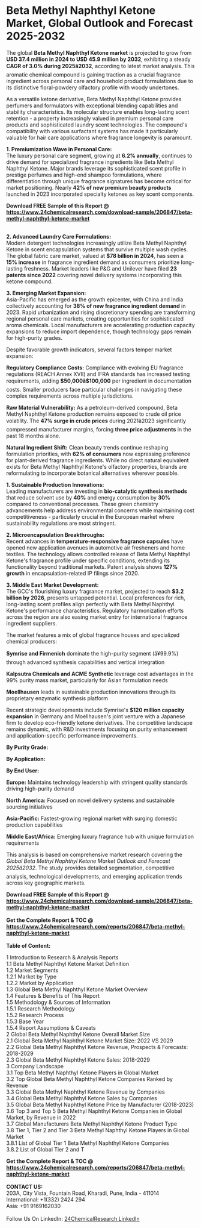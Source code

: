 <h1>Beta Methyl Naphthyl Ketone Market, Global Outlook and Forecast 2025-2032</h1><p>The global <strong>Beta Methyl Naphthyl Ketone market</strong> is projected to grow from <strong>USD 37.4 million in 2024 to USD 45.9 million by 2032</strong>, exhibiting a steady <strong>CAGR of 3.0% during 2025â2032</strong>, according to latest market analysis. This aromatic chemical compound is gaining traction as a crucial fragrance ingredient across personal care and household product formulations due to its distinctive floral-powdery olfactory profile with woody undertones.</p><p>As a versatile ketone derivative, Beta Methyl Naphthyl Ketone provides perfumers and formulators with exceptional blending capabilities and stability characteristics. Its molecular structure enables long-lasting scent retention - a property increasingly valued in premium personal care products and sophisticated laundry scent technologies. The compound's compatibility with various surfactant systems has made it particularly valuable for hair care applications where fragrance longevity is paramount.</p><p><strong>1. Premiumization Wave in Personal Care:</strong><br>
The luxury personal care segment, growing at <strong>6.2% annually</strong>, continues to drive demand for specialized fragrance ingredients like Beta Methyl Naphthyl Ketone. Major brands leverage its sophisticated scent profile in prestige perfumes and high-end shampoo formulations, where differentiation through unique fragrance signatures has become critical for market positioning. Nearly <strong>42% of new premium beauty products</strong> launched in 2023 incorporated specialty ketones as key scent components.</p><div><b>Download FREE Sample of this Report @ 
            <a href="https://www.24chemicalresearch.com/download-sample/206847/beta-methyl-naphthyl-ketone-market">
            https://www.24chemicalresearch.com/download-sample/206847/beta-methyl-naphthyl-ketone-market</a></b></div><br><p><strong>2. Advanced Laundry Care Formulations:</strong><br>
Modern detergent technologies increasingly utilize Beta Methyl Naphthyl Ketone in scent encapsulation systems that survive multiple wash cycles. The global fabric care market, valued at <strong>$78 billion in 2024</strong>, has seen a <strong>15% increase</strong> in fragrance ingredient demand as consumers prioritize long-lasting freshness. Market leaders like P&amp;G and Unilever have filed <strong>23 patents since 2022</strong> covering novel delivery systems incorporating this ketone compound.</p><p><strong>3. Emerging Market Expansion:</strong><br>
Asia-Pacific has emerged as the growth epicenter, with China and India collectively accounting for <strong>38% of new fragrance ingredient demand</strong> in 2023. Rapid urbanization and rising discretionary spending are transforming regional personal care markets, creating opportunities for sophisticated aroma chemicals. Local manufacturers are accelerating production capacity expansions to reduce import dependence, though technology gaps remain for high-purity grades.</p><p>Despite favorable growth indicators, several factors temper market expansion:</p><p><strong>Regulatory Compliance Costs:</strong> Compliance with evolving EU fragrance regulations (REACH Annex XVII) and IFRA standards has increased testing requirements, adding <strong>$50,000â$100,000</strong> per ingredient in documentation costs. Smaller producers face particular challenges in navigating these complex requirements across multiple jurisdictions.</p><p><strong>Raw Material Vulnerability:</strong> As a petroleum-derived compound, Beta Methyl Naphthyl Ketone production remains exposed to crude oil price volatility. The <strong>47% surge in crude prices</strong> during 2021â2023 significantly compressed manufacturer margins, forcing <strong>three price adjustments</strong> in the past 18 months alone.</p><p><strong>Natural Ingredient Shift:</strong> Clean beauty trends continue reshaping formulation priorities, with <strong>62% of consumers</strong> now expressing preference for plant-derived fragrance ingredients. While no direct natural equivalent exists for Beta Methyl Naphthyl Ketone's olfactory properties, brands are reformulating to incorporate botanical alternatives wherever possible.</p><p><strong>1. Sustainable Production Innovations:</strong><br>
Leading manufacturers are investing in <strong>bio-catalytic synthesis methods</strong> that reduce solvent use by <strong>40%</strong> and energy consumption by <strong>30%</strong> compared to conventional processes. These green chemistry advancements help address environmental concerns while maintaining cost competitiveness - particularly crucial in the European market where sustainability regulations are most stringent.</p><p><strong>2. Microencapsulation Breakthroughs:</strong><br>
Recent advances in <strong>temperature-responsive fragrance capsules</strong> have opened new application avenues in automotive air fresheners and home textiles. The technology allows controlled release of Beta Methyl Naphthyl Ketone's fragrance profile under specific conditions, extending its functionality beyond traditional markets. Patent analysis shows <strong>127% growth</strong> in encapsulation-related IP filings since 2020.</p><p><strong>3. Middle East Market Development:</strong><br>
The GCC's flourishing luxury fragrance market, projected to reach <strong>$3.2 billion by 2026</strong>, presents untapped potential. Local preferences for rich, long-lasting scent profiles align perfectly with Beta Methyl Naphthyl Ketone's performance characteristics. Regulatory harmonization efforts across the region are also easing market entry for international fragrance ingredient suppliers.</p><p>The market features a mix of global fragrance houses and specialized chemical producers:</p><p><strong>Symrise and Firmenich</strong> dominate the high-purity segment (â¥99.9%) through advanced synthesis capabilities and vertical integration</p><p><strong>Kalpsutra Chemicals and ACME Synthetic</strong> leverage cost advantages in the 99% purity mass market, particularly for Asian formulation needs</p><p><strong>Moellhausen</strong> leads in sustainable production innovations through its proprietary enzymatic synthesis platform</p><p>Recent strategic developments include Symrise's <strong>$120 million capacity expansion</strong> in Germany and Moellhausen's joint venture with a Japanese firm to develop eco-friendly ketone derivatives. The competitive landscape remains dynamic, with R&amp;D investments focusing on purity enhancement and application-specific performance improvements.</p><p><strong>By Purity Grade:</strong></p><p><strong>By Application:</strong></p><p><strong>By End User:</strong></p><p><strong>Europe:</strong> Maintains technology leadership with stringent quality standards driving high-purity demand</p><p><strong>North America:</strong> Focused on novel delivery systems and sustainable sourcing initiatives</p><p><strong>Asia-Pacific:</strong> Fastest-growing regional market with surging domestic production capabilities</p><p><strong>Middle East/Africa:</strong> Emerging luxury fragrance hub with unique formulation requirements</p><p>This analysis is based on comprehensive market research covering the <em>Global Beta Methyl Naphthyl Ketone Market Outlook and Forecast 2025â2032</em>. The study provides detailed segmentation, competitive analysis, technological developments, and emerging application trends across key geographic markets.</p><div><b>Download FREE Sample of this Report @ 
            <a href="https://www.24chemicalresearch.com/download-sample/206847/beta-methyl-naphthyl-ketone-market">
            https://www.24chemicalresearch.com/download-sample/206847/beta-methyl-naphthyl-ketone-market</a></b></div><br><div><b>Get the Complete Report & TOC @ 
            <a href="https://www.24chemicalresearch.com/reports/206847/beta-methyl-naphthyl-ketone-market">
            https://www.24chemicalresearch.com/reports/206847/beta-methyl-naphthyl-ketone-market</a></b></div><br>
            <b>Table of Content:</b><p>1 Introduction to Research & Analysis Reports<br />
    1.1 Beta Methyl Naphthyl Ketone Market Definition<br />
    1.2 Market Segments<br />
        1.2.1 Market by Type<br />
        1.2.2 Market by Application<br />
    1.3 Global Beta Methyl Naphthyl Ketone Market Overview<br />
    1.4 Features & Benefits of This Report<br />
    1.5 Methodology & Sources of Information<br />
        1.5.1 Research Methodology<br />
        1.5.2 Research Process<br />
        1.5.3 Base Year<br />
        1.5.4 Report Assumptions & Caveats<br />
2 Global Beta Methyl Naphthyl Ketone Overall Market Size<br />
    2.1 Global Beta Methyl Naphthyl Ketone Market Size: 2022 VS 2029<br />
    2.2 Global Beta Methyl Naphthyl Ketone Revenue, Prospects & Forecasts: 2018-2029<br />
    2.3 Global Beta Methyl Naphthyl Ketone Sales: 2018-2029<br />
3 Company Landscape<br />
    3.1 Top Beta Methyl Naphthyl Ketone Players in Global Market<br />
    3.2 Top Global Beta Methyl Naphthyl Ketone Companies Ranked by Revenue<br />
    3.3 Global Beta Methyl Naphthyl Ketone Revenue by Companies<br />
    3.4 Global Beta Methyl Naphthyl Ketone Sales by Companies<br />
    3.5 Global Beta Methyl Naphthyl Ketone Price by Manufacturer (2018-2023)<br />
    3.6 Top 3 and Top 5 Beta Methyl Naphthyl Ketone Companies in Global Market, by Revenue in 2022<br />
    3.7 Global Manufacturers Beta Methyl Naphthyl Ketone Product Type<br />
    3.8 Tier 1, Tier 2 and Tier 3 Beta Methyl Naphthyl Ketone Players in Global Market<br />
        3.8.1 List of Global Tier 1 Beta Methyl Naphthyl Ketone Companies<br />
        3.8.2 List of Global Tier 2 and T</p><div><b>Get the Complete Report & TOC @ 
            <a href="https://www.24chemicalresearch.com/reports/206847/beta-methyl-naphthyl-ketone-market">
            https://www.24chemicalresearch.com/reports/206847/beta-methyl-naphthyl-ketone-market</a></b></div><br><b>CONTACT US:</b><br>
            203A, City Vista, Fountain Road, Kharadi, Pune, India - 411014<br>
            International: +1(332) 2424 294<br>
            Asia: +91 9169162030 <br><br>
            Follow Us On LinkedIn: <a href="https://www.linkedin.com/company/24chemicalresearch/">24ChemicalResearch LinkedIn</a>